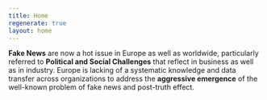 ```yaml
---
title: Home
regenerate: true
layout: home
---
```


**Fake News** are now a hot issue in Europe as well as worldwide, particularly referred to **Political and Social Challenges** that reflect in business as well as in industry. Europe is lacking of a systematic knowledge and data transfer across organizations to address the **aggressive emergence** of the well-known problem of fake news and post-truth effect.